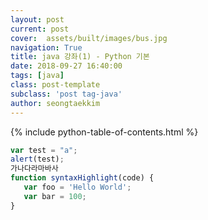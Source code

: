 ```yaml
---
layout: post
current: post
cover:  assets/built/images/bus.jpg
navigation: True
title: java 강좌(1) - Python 기본
date: 2018-09-27 16:40:00
tags: [java]
class: post-template
subclass: 'post tag-java'
author: seongtaekkim
---
```

{% include python-table-of-contents.html %}


~~~ javascript
var test = "a";
alert(test);
가나다라마바사
function syntaxHighlight(code) {
   var foo = 'Hello World';
   var bar = 100;
}
~~~